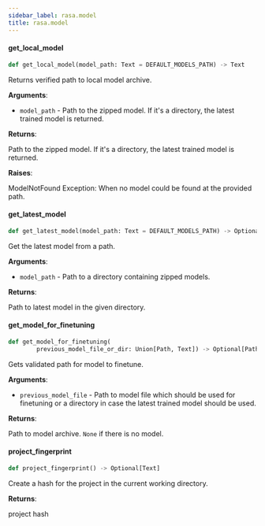 ```yaml
---
sidebar_label: rasa.model
title: rasa.model
---
```

#### get\_local\_model

```python
def get_local_model(model_path: Text = DEFAULT_MODELS_PATH) -> Text
```

Returns verified path to local model archive.

**Arguments**:

- `model_path` - Path to the zipped model. If it&#x27;s a directory, the latest
  trained model is returned.
  

**Returns**:

  Path to the zipped model. If it&#x27;s a directory, the latest
  trained model is returned.
  

**Raises**:

  ModelNotFound Exception: When no model could be found at the provided path.

#### get\_latest\_model

```python
def get_latest_model(model_path: Text = DEFAULT_MODELS_PATH) -> Optional[Text]
```

Get the latest model from a path.

**Arguments**:

- `model_path` - Path to a directory containing zipped models.
  

**Returns**:

  Path to latest model in the given directory.

#### get\_model\_for\_finetuning

```python
def get_model_for_finetuning(
        previous_model_file_or_dir: Union[Path, Text]) -> Optional[Path]
```

Gets validated path for model to finetune.

**Arguments**:

- `previous_model_file` - Path to model file which should be used for finetuning or
  a directory in case the latest trained model should be used.
  

**Returns**:

  Path to model archive. `None` if there is no model.

#### project\_fingerprint

```python
def project_fingerprint() -> Optional[Text]
```

Create a hash for the project in the current working directory.

**Returns**:

  project hash

